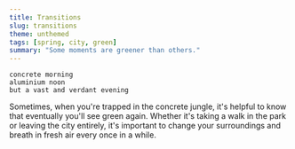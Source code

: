 ```yaml
---
title: Transitions
slug: transitions
theme: unthemed
tags: [spring, city, green]
summary: "Some moments are greener than others."
---
```


```
concrete morning
aluminium noon
but a vast and verdant evening
```

Sometimes, when you're trapped in the concrete jungle, it's helpful to know that eventually you'll see green again.
Whether it's taking a walk in the park or leaving the city entirely, it's important to change your surroundings and breath in fresh air every once in a while.
